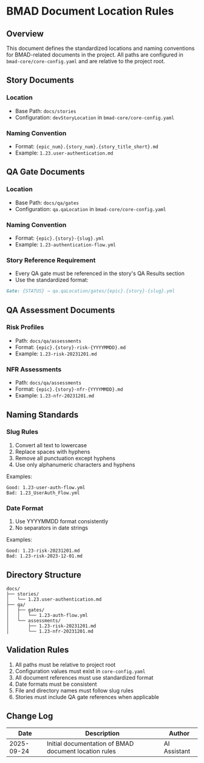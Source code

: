 # BMAD Document Location Rules

## Overview
This document defines the standardized locations and naming conventions for BMAD-related documents in the project. All paths are configured in `bmad-core/core-config.yaml` and are relative to the project root.

## Story Documents

### Location
- Base Path: `docs/stories`
- Configuration: `devStoryLocation` in `bmad-core/core-config.yaml`

### Naming Convention
- Format: `{epic_num}.{story_num}.{story_title_short}.md`
- Example: `1.23.user-authentication.md`

## QA Gate Documents

### Location
- Base Path: `docs/qa/gates`
- Configuration: `qa.qaLocation` in `bmad-core/core-config.yaml`

### Naming Convention
- Format: `{epic}.{story}-{slug}.yml`
- Example: `1.23-authentication-flow.yml`

### Story Reference Requirement
- Every QA gate must be referenced in the story's QA Results section
- Use the standardized format:
```markdown
Gate: {STATUS} → qa.qaLocation/gates/{epic}.{story}-{slug}.yml
```

## QA Assessment Documents

### Risk Profiles
- Path: `docs/qa/assessments`
- Format: `{epic}.{story}-risk-{YYYYMMDD}.md`
- Example: `1.23-risk-20231201.md`

### NFR Assessments
- Path: `docs/qa/assessments`
- Format: `{epic}.{story}-nfr-{YYYYMMDD}.md`
- Example: `1.23-nfr-20231201.md`

## Naming Standards

### Slug Rules
1. Convert all text to lowercase
2. Replace spaces with hyphens
3. Remove all punctuation except hyphens
4. Use only alphanumeric characters and hyphens

Examples:
```
Good: 1.23-user-auth-flow.yml
Bad: 1.23_UserAuth_Flow.yml
```

### Date Format
1. Use YYYYMMDD format consistently
2. No separators in date strings

Examples:
```
Good: 1.23-risk-20231201.md
Bad: 1.23-risk-2023-12-01.md
```

## Directory Structure
```
docs/
├── stories/
│   └── 1.23.user-authentication.md
├── qa/
│   ├── gates/
│   │   └── 1.23-auth-flow.yml
│   └── assessments/
│       ├── 1.23-risk-20231201.md
│       └── 1.23-nfr-20231201.md
```

## Validation Rules
1. All paths must be relative to project root
2. Configuration values must exist in `core-config.yaml`
3. All document references must use standardized format
4. Date formats must be consistent
5. File and directory names must follow slug rules
6. Stories must include QA gate references when applicable

## Change Log
| Date | Description | Author |
|------|-------------|--------|
| 2025-09-24 | Initial documentation of BMAD document location rules | AI Assistant |
